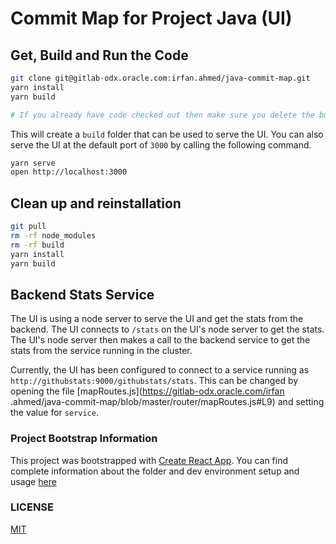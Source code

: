 # Commit Map for Project Java (UI)

## Get, Build and Run the Code

```bash
git clone git@gitlab-odx.oracle.com:irfan.ahmed/java-commit-map.git
yarn install
yarn build 

# If you already have code checked out then make sure you delete the build directory before rebuilding
```

This will create a `build` folder that can be used to serve the UI. You can also serve the UI at the default port of 
`3000` by calling the following command.

```bash
yarn serve
open http://localhost:3000
```

## Clean up and reinstallation
```bash
git pull
rm -rf node_modules
rm -rf build
yarn install
yarn build
```

## Backend Stats Service
The UI is using a node server to serve the UI and get the stats from the backend. The UI connects to `/stats` on the UI's node server to get the stats. The UI's node server then makes a call to the backend service to get the stats from the service running in the cluster.
 
Currently, the UI has been configured to connect to a service running as `http://githubstats:9000/githubstats/stats`.
This can be changed by opening the file [mapRoutes.js](https://gitlab-odx.oracle.com/irfan
.ahmed/java-commit-map/blob/master/router/mapRoutes.js#L9) and setting the value for `service`. 

### Project Bootstrap Information
This project was bootstrapped with [Create React App](https://github.com/facebookincubator/create-react-app).
You can find complete information about the folder and dev environment setup and usage [here](CreateReactAppREADME.md)

### LICENSE

[MIT](./LICENSE)



